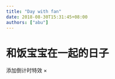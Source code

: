 ```yaml
---
title: "Day with fan"
date: 2018-08-30T15:31:45+08:00
authors: ["abu"]
---
```


# 和饭宝宝在一起的日子

添加倒计时特效 ×